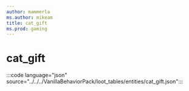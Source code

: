 ```yaml
---
author: mammerla
ms.author: mikeam
title: cat_gift
ms.prod: gaming
---
```


# cat_gift

:::code language="json" source="../../../VanillaBehaviorPack/loot_tables/entities/cat_gift.json":::